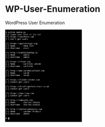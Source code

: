 # WP-User-Enumeration
WordPress User Enumeration

<img width="250" height="300" src="https://raw.githubusercontent.com/nastar-id/WP-User-Enumeration/master/IMG_20200618_223926.jpg">
